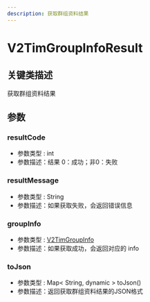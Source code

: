 ```yaml
---
description: 获取群组资料结果
---
```


# V2TimGroupInfoResult

## 关键类描述

获取群组资料结果

## 参数

### resultCode

* 参数类型 : int
* 参数描述：结果 0：成功；非0：失败

### resultMessage

* 参数类型 : String
* 参数描述：如果获取失败，会返回错误信息

### groupInfo

* 参数类型 : [V2TimGroupInfo](v2timgroupinfo.md)
* 参数描述：如果获取成功，会返回对应的 info

### toJson

* 参数类型 : Map< String, dynamic > toJson()
* 参数描述：返回获取群组资料结果的JSON格式

